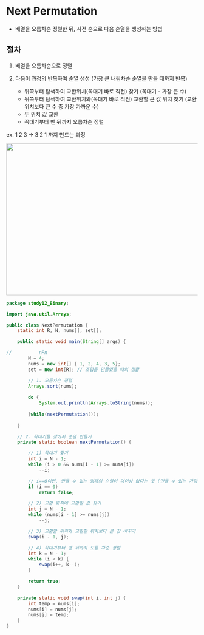 # Next Permutation

- 배열을 오름차순 정렬한 뒤, 사전 순으로 다음 순열을 생성하는 방법

## 절차
1. 배열을 오름차순으로 정렬
2. 다음이 과정의 반복하여 순열 생성 (가장 큰 내림차순 순열을 만들 때까지 반복) 

   - 뒤쪽부터 탐색하여 교환위치(꼭대기 바로 직전) 찾기 (꼭대기 - 가장 큰 수)
   - 뒤쪽부터 탐색하여 교환위치와(꼭대기 바로 직전) 교환할 큰 값 위치 찾기 (교환위치보다 큰 수 중 가장 가까운 수)
   - 두 위치 값 교환
   - 꼭대기부터 맨 뒤까지 오름차순 정렬

ex. 1 2 3 -> 3 2 1 까지 만드는 과정

<img width="800" height="400" src="https://github.com/junghojin/DeveloperNote/blob/fbcc59778ae9fadf593f8fd679ea5bf1e69fc43c/Algorithm/img/NextPermutation.jpg">

```java
package study12_Binary;

import java.util.Arrays;

public class NextPermutation {
	static int R, N, nums[], set[];

	public static void main(String[] args) {

//			nPn
		N = 4;
		nums = new int[] { 1, 2, 4, 3, 5};
		set = new int[R]; // 조합을 만들었을 때의 집합

		// 1. 오름차순 정렬
		Arrays.sort(nums);
		
		do {
			System.out.println(Arrays.toString(nums));
			
		}while(nextPermutation());
		
	}

	// 2. 꼭대기를 찾아서 순열 만들기
	private static boolean nextPermutation() {

		// 1) 꼭대기 찾기
		int i = N - 1;
		while (i > 0 && nums[i - 1] >= nums[i])
			--i;

		// i==0이면, 만들 수 있는 형태의 순열이 더이상 없다는 뜻 (만들 수 있는 가장 큰 순열을 다 만들었다)
		if (i == 0)
			return false;

		// 2) 교환 위치에 교환할 값 찾기
		int j = N - 1;
		while (nums[i - 1] >= nums[j])
			--j;

		// 3) 교환할 위치와 교환할 위치보다 큰 값 바꾸기
		swap(i - 1, j);

		// 4) 꼭대기부터 맨 뒤까지 오름 차순 정렬
		int k = N - 1;
		while (i < k) {
			swap(i++, k--);
		}

		return true;
	}

	private static void swap(int i, int j) {
		int temp = nums[i];
		nums[i] = nums[j];
		nums[j] = temp;
	}
}

```
